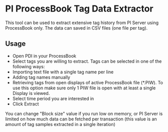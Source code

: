 # PI ProcessBook Tag Data Extractor

This tool can be used to extract extensive tag history from PI Server using ProcessBook only. The data can saved in CSV files (one file per tag).

## Usage

* Open PDI in your ProcessBook
* Select tags you are willing to extract. Tags can be selected in one of the following ways:
 * Importing text file with a single tag name per line
 * Adding tag names manually
 * Retrieving tags from open displays of active ProcessBook file (*.PIW). To use this option make sure only 1 PIW file is open with at least a single Display is viewed.
* Select time period you are interested in
* Click Extract

You can change "Block size" value if you run low on memory, or PI Server is limited on how much data can be fetched per transaction (this value is an amount of tag samples extracted in a single iteration)
 